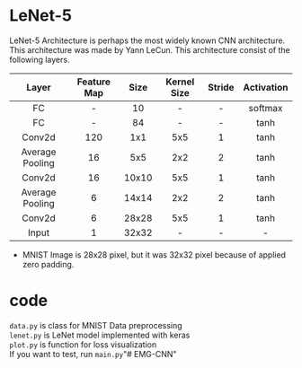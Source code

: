 # LeNet-5
LeNet-5 Architecture is perhaps the most widely known CNN architecture. This architecture was made by Yann LeCun. This architecture consist of the following layers.



| Layer | Feature Map | Size | Kernel Size | Stride | Activation |
|:---:|:---:|:---:|:---:|:---:|:---:|
| FC | - | 10 | - | - | softmax |
| FC | - | 84 | - | - | tanh |
| Conv2d| 120|1x1 | 5x5 | 1 | tanh |
|Average Pooling | 16 | 5x5 | 2x2 | 2 | tanh |
|Conv2d | 16 | 10x10 | 5x5 | 1 | tanh|
|Average Pooling | 6 | 14x14 | 2x2 | 2 | tanh |
|Conv2d | 6 | 28x28 | 5x5 | 1 | tanh |
|Input | 1 | 32x32 | - | - | - |

* MNIST Image is 28x28 pixel, but it was 32x32 pixel because of applied zero padding.

# code

`data.py` is class for MNIST Data preprocessing<br/>
`lenet.py` is LeNet model implemented with keras<br/>
`plot.py` is function for loss visualization<br>
If you want to test, run `main.py`"# EMG-CNN" 
